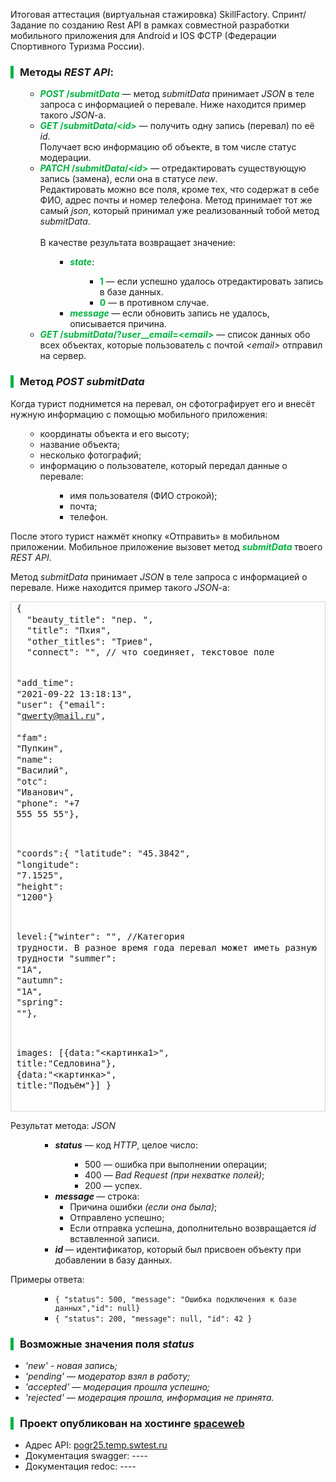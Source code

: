 Итоговая аттестация (виртуальная стажировка) SkillFactory.
Спринт/Задание по созданию Rest API в рамках совместной разработки мобильного приложения
для Android и IOS ФСТР (Федерации Спортивного Туризма России).

<div style="border-left: 5px solid #00b43f; padding-left: 10px;">
<h3><strong>Методы <em>REST</em> <em>API</em>:</strong></h3>
</div>

<ul>
<ul>
<li><strong style="color: #00b43f;"><em>POST</em> /<em>submitData</em></strong> — метод <em>submitData </em>принимает <em>JSON</em> в теле запроса с информацией о перевале. Ниже находится пример такого <em>JSON</em>-а.</li>
<li><strong style="color: #00b43f;"><em>GET</em> /<em>submitData</em>/&lt;<em>id</em>&gt;</strong> — получить одну запись (перевал) по её <em>id</em>.<br>Получает всю информацию об объекте, в том числе статус модерации.</li>
<li><strong style="color: #00b43f;"><em>PATCH</em> /<em>submitData</em>/&lt;<em>id</em>&gt;</strong> — отредактировать существующую запись (замена), если она в статусе <em>new</em>.<br>Редактировать можно все поля, кроме тех, что содержат в себе ФИО, адрес почты и номер телефона. Метод принимает тот же самый <em>json</em>, который принимал уже реализованный тобой метод <em>submitData</em>.<br><br>В качестве результата возвращает значение:
<ul>
<ul>
<li><strong style="color: #00b43f;"><em>state</em></strong>:
<ul>
<ul>
<li><strong style="color: #00b43f;">1</strong> — если успешно удалось отредактировать запись в базе данных.</li>
<li><strong style="color: #00b43f;">0</strong> — в противном случае.</li>
</ul>
</ul>
</li>
<li><strong style="color: #00b43f;"><em>message</em> </strong>— если обновить запись не удалось, описывается причина.</li>
</ul>
</ul>
</li>
<li><strong style="color: #00b43f;"><em>GET</em> /<em>submitData</em>/?<em>user</em>__<em>email</em>=&lt;<em>email</em>&gt;</strong> — список данных обо всех объектах, которые пользователь с почтой <em>&lt;email&gt;</em> отправил на сервер.</li>
</ul>
</ul>



<div style="border-left: 5px solid #00b43f; padding-left: 10px;">
<h3><strong>Метод <em>POST submitData</em></strong></h3>
</div>

Когда турист поднимется на перевал, он сфотографирует его и внесёт нужную информацию с помощью мобильного приложения:

<ul>
<ul>
<li>координаты объекта и его высоту;</li>
<li>название объекта;</li>
<li>несколько фотографий;</li>
<li>информацию о пользователе, который передал данные о перевале:
<ul>
<ul>
<li>имя пользователя (ФИО строкой);</li>
<li>почта;</li>
<li>телефон.</li>
</ul>
</ul>
</li>
</ul>
</ul>
<p>После этого турист нажмёт кнопку «Отправить» в мобильном приложении. Мобильное приложение вызовет метод&nbsp;<strong style="color: #00b43f;"><em>submitData </em></strong><span style="font-size: 1em;">твоего </span><em style="font-size: 1em;">REST</em><span style="font-size: 1em;"> </span><em style="font-size: 1em;">API</em><span style="font-size: 1em;">.</span></p>

<p>Метод <em>submitData </em>принимает <em>JSON</em> в теле запроса с информацией о перевале. Ниже находится пример такого <em>JSON</em>-а:</p>
<div style="overflow: auto; width: auto; border: solid #D1D9D7; border-width: .1em; padding: .2em .6em;">
<pre style="margin: 0; line-height: 125%;" class="hljs language-css">{
  "beauty_title": <span class="hljs-string">"пер. "</span>,
  <span class="hljs-string">"title"</span>: <span class="hljs-string">"Пхия"</span>,
  <span class="hljs-string">"other_titles"</span>: <span class="hljs-string">"Триев"</span>,
  <span class="hljs-string">"connect"</span>: <span class="hljs-string">""</span>, // что соединяет, текстовое поле

<span class="hljs-string">"add_time"</span>: <span class="hljs-string">"2021-09-22 13:18:13"</span>,
<span class="hljs-string">"user"</span>: {"email": <span class="hljs-string">"qwerty@mail.ru"</span>, 		
<span class="hljs-string">"fam"</span>: <span class="hljs-string">"Пупкин"</span>,
<span class="hljs-string">"name"</span>: <span class="hljs-string">"Василий"</span>,
<span class="hljs-string">"otc"</span>: <span class="hljs-string">"Иванович"</span>,
<span class="hljs-string">"phone"</span>: <span class="hljs-string">"+7 555 55 55"</span>},

"coords":{
"latitude": <span class="hljs-string">"45.3842"</span>,
<span class="hljs-string">"longitude"</span>: <span class="hljs-string">"7.1525"</span>,
<span class="hljs-string">"height"</span>: <span class="hljs-string">"1200"</span>}

level:{"winter": <span class="hljs-string">""</span>, //Категория трудности. В разное время года перевал может иметь
разную категорию трудности
<span class="hljs-string">"summer"</span>: <span class="hljs-string">"1А"</span>,
<span class="hljs-string">"autumn"</span>: <span class="hljs-string">"1А"</span>,
<span class="hljs-string">"spring"</span>: <span class="hljs-string">""</span>},

images: [{data:<span class="hljs-string">"&lt;картинка1&gt;"</span>, title:<span class="hljs-string">"Седловина"</span>}, {data:<span class="hljs-string">"&lt;картинка&gt;"</span>, title:<span class="hljs-string">"Подъём"</span>}]
}
</pre>
</div>

<p>Результат метода: <em>JSON</em></p>
<ul>
<ul>
<ul>
<li><strong><em>status</em></strong> — код <em>HTTP</em>, целое число:
<ul>
<ul>
<li>500 — ошибка при выполнении операции;</li>
<li>400 — <em>Bad Request</em>&nbsp;<em>(при нехватке полей)</em>;</li>
<li>200 — успех.</li>
</ul>
</ul>
</li>
<li><strong><em>message</em> </strong>— строка:
<ul>
<li>Причина ошибки <em>(если она была)</em>;</li>
<li>Отправлено успешно;</li>
<li>Если отправка успешна, дополнительно возвращается <em>id</em> вставленной записи.</li>
</ul>
</li>
<li><strong><em>id</em> </strong>— идентификатор, который был присвоен объекту при добавлении в базу данных.</li>
</ul>
</ul>
</ul>

<p>Примеры ответа:</p>
<ul>
<ul>
<ul>
<li><code>{ "status": 500, "message": "Ошибка подключения к базе данных","id": null}</code></li>
<li><code>{ "status": 200, "message": null, "id": 42 }</code></li>
</ul>
</ul>
</ul>

<div style="border-left: 5px solid #00b43f; padding-left: 10px;">
<h3><strong>Возможные значения поля <em>status</em></strong></h3>
</div>
<ul dir="auto">
<li><em>'new' - новая запись;</em></li>
<li><em>'pending' — модератор взял в работу;</em></li>
<li><em>'accepted'  — модерация прошла успешно;</em></li>
<li><em>'rejected' — модерация прошла, информация не принята.</em></li>
</ul>

<div style="border-left: 5px solid #00b43f; padding-left: 10px;">
<h3><strong>Проект опубликован на хостинге <a href="https://sweb.ru/">spaceweb</a></strong></h3>
</div>
<ul dir="auto">
<li>Адрес API: <a href="pogr25.temp.swtest.ru">pogr25.temp.swtest.ru</a></li>
<li>Документация swagger: ----</li>
<li>Документация redoc: ----</li>
</ul>
